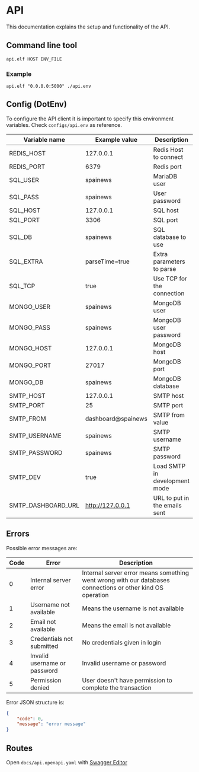 # API

This documentation explains the setup and functionality of the API.

## Command line tool

```shell
api.elf HOST ENV_FILE
```

### Example

```shell
api.elf "0.0.0.0:5000" ./api.env
```

## Config (DotEnv)

To configure the API client it is important to specify this environment variables. Check `configs/api.env` as reference.

| Variable name      | Example value      | Description                   |
| ------------------ | ------------------ | ----------------------------- |
| REDIS_HOST         | 127.0.0.1          | Redis Host to connect         |
| REDIS_PORT         | 6379               | Redis port                    |
| SQL_USER           | spainews           | MariaDB user                  |
| SQL_PASS           | spainews           | User password                 |
| SQL_HOST           | 127.0.0.1          | SQL host                      |
| SQL_PORT           | 3306               | SQL port                      |
| SQL_DB             | spainews           | SQL database to use           |
| SQL_EXTRA          | parseTime=true     | Extra parameters to parse     |
| SQL_TCP            | true               | Use TCP for the connection    |
| MONGO_USER         | spainews           | MongoDB user                  |
| MONGO_PASS         | spainews           | MongoDB user password         |
| MONGO_HOST         | 127.0.0.1          | MongoDB host                  |
| MONGO_PORT         | 27017              | MongoDB port                  |
| MONGO_DB           | spainews           | MongoDB database              |
| SMTP_HOST          | 127.0.0.1          | SMTP host                     |
| SMTP_PORT          | 25                 | SMTP port                     |
| SMTP_FROM          | dashboard@spainews | SMTP from value               |
| SMTP_USERNAME      | spainews           | SMTP username                 |
| SMTP_PASSWORD      | spainews           | SMTP password                 |
| SMTP_DEV           | true               | Load SMTP in development mode |
| SMTP_DASHBOARD_URL | http://127.0.0.1   | URL to put in the emails sent |

## Errors

Possible error messages are:

| Code | Error                        | Description                                                  |
| ---- | ---------------------------- | ------------------------------------------------------------ |
| 0    | Internal server error        | Internal server error means something went wrong with our databases connections or other kind OS operation |
| 1    | Username not available       | Means the username is not available                          |
| 2    | Email not available          | Means the email is not available                             |
| 3    | Credentials not submitted    | No credentials given in login                                |
| 4    | Invalid username or password | Invalid username or password                                 |
| 5    | Permission denied            | User doesn't have permission to complete the transaction     |

Error JSON structure is:

```json
{
    "code": 0,
    "message": "error message"
}
```

## Routes

Open `docs/api.openapi.yaml` with [Swagger Editor](https://editor.swagger.io/)
